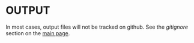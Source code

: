 # OUTPUT

In most cases, output files will not be tracked on github. See the *gitignore* section on the [main page](https://github.com/SOLV-Code/Githubbing). 




